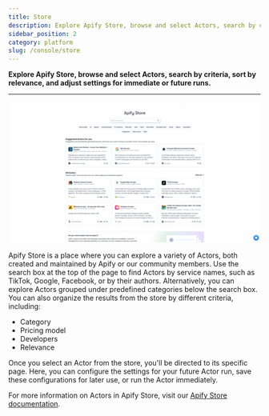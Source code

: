 ```yaml
---
title: Store
description: Explore Apify Store, browse and select Actors, search by criteria, sort by relevance, and adjust settings for immediate or future runs.
sidebar_position: 2
category: platform
slug: /console/store
---
```


**Explore Apify Store, browse and select Actors, search by criteria, sort by relevance, and adjust settings for immediate or future runs.**

---

![apify-console-store](./images/console-store.png)

Apify Store is a place where you can explore a variety of Actors, both created and maintained by Apify or our community members.
Use the search box at the top of the page to find Actors by service names, such as TikTok, Google, Facebook, or by their authors.
Alternatively, you can explore Actors grouped under predefined categories below the search box.
You can also organize the results from the store by different criteria, including:

* Category
* Pricing model
* Developers
* Relevance


Once you select an Actor from the store, you'll be directed to its specific page. Here, you can configure the settings for your future Actor run, save these configurations for later use, or run the Actor immediately.

For more information on Actors in Apify Store, visit our [Apify Store documentation](/sources/platform/actors/running/store.md).
